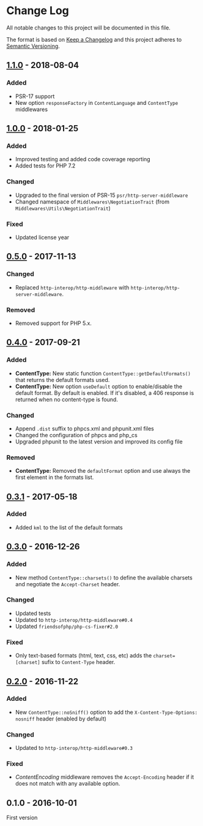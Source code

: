 # Change Log

All notable changes to this project will be documented in this file.

The format is based on [Keep a Changelog](http://keepachangelog.com/) 
and this project adheres to [Semantic Versioning](http://semver.org/).

## [1.1.0] - 2018-08-04

### Added

- PSR-17 support
- New option `responseFactory` in `ContentLanguage` and `ContentType` middlewares

## [1.0.0] - 2018-01-25

### Added

- Improved testing and added code coverage reporting
- Added tests for PHP 7.2

### Changed

- Upgraded to the final version of PSR-15 `psr/http-server-middleware`
- Changed namespace of `Middlewares\NegotiationTrait` (from `Middlewares\Utils\NegotiationTrait`)

### Fixed

- Updated license year

## [0.5.0] - 2017-11-13

### Changed

- Replaced `http-interop/http-middleware` with  `http-interop/http-server-middleware`.

### Removed

- Removed support for PHP 5.x.

## [0.4.0] - 2017-09-21

### Added

- **ContentType:** New static function `ContentType::getDefaultFormats()` that returns the default formats used.
- **ContentType:** New option `useDefault` option to enable/disable the default format. By default is enabled. If it's disabled, a 406 response is returned when no content-type is found.

### Changed

- Append `.dist` suffix to phpcs.xml and phpunit.xml files
- Changed the configuration of phpcs and php_cs
- Upgraded phpunit to the latest version and improved its config file

### Removed

- **ContentType:** Removed the `defaultFormat` option and use always the first element in the formats list.

## [0.3.1] - 2017-05-18

### Added

- Added `kml` to the list of the default formats

## [0.3.0] - 2016-12-26

### Added

- New method `ContentType::charsets()` to define the available charsets and negotiate the `Accept-Charset` header.

### Changed

- Updated tests
- Updated to `http-interop/http-middleware#0.4`
- Updated `friendsofphp/php-cs-fixer#2.0`

### Fixed

- Only text-based formats (html, text, css, etc) adds the `charset=[charset]` sufix to `Content-Type` header.

## [0.2.0] - 2016-11-22

### Added

- New `ContentType::noSniff()` option to add the `X-Content-Type-Options: nosniff` header (enabled by default)

### Changed

- Updated to `http-interop/http-middleware#0.3`

### Fixed

- *ContentEncoding* middleware removes the `Accept-Encoding` header if it does not match with any available option.

## 0.1.0 - 2016-10-01

First version


[1.1.0]: https://github.com/middlewares/negotiation/compare/v1.0.0...v1.1.0
[1.0.0]: https://github.com/middlewares/negotiation/compare/v0.5.0...v1.0.0
[0.5.0]: https://github.com/middlewares/negotiation/compare/v0.4.0...v0.5.0
[0.4.0]: https://github.com/middlewares/negotiation/compare/v0.3.1...v0.4.0
[0.3.1]: https://github.com/middlewares/negotiation/compare/v0.3.0...v0.3.1
[0.3.0]: https://github.com/middlewares/negotiation/compare/v0.2.0...v0.3.0
[0.2.0]: https://github.com/middlewares/negotiation/compare/v0.1.0...v0.2.0
